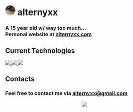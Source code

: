 # ![blahaj](/assets/subpfp.png) alternyxx
### A 15 year old w/ way too much...<br>Personal website at [alternyxx.com](https://alternyxx.com)

## Current Technologies
<a href="https://react.dev" target="_blank">
    <img 
        src="https://raw.githubusercontent.com/devicons/devicon/blob/master/icons/react/react-original.svg"
    />
</a>
<a href="https://www.typescriptlang.org" target="_blank">
    <img 
        src="https://raw.githubusercontent.com/devicons/devicon/blob/master/icons/typescript/typescript-original.svg"
    />
</a>
<a href="https://www.python.org" target="_blank">
    <img 
        src="https://raw.githubusercontent.com/devicons/devicon/blob/master/icons/python/python-original.svg"
    />
</a>

## Contacts
### Feel free to contact me via alternyxx@gmail.com

<p align="center">
    <img src="https://tenor.com/view/shy-menhera-gif-19625880" />
</p>

